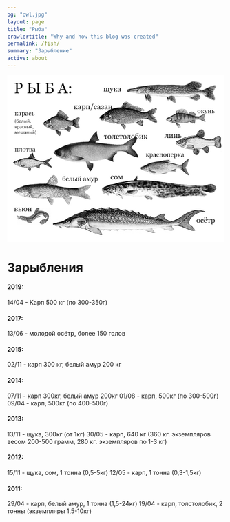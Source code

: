 ```yaml
---
bg: "owl.jpg"
layout: page
title: "Рыба"
crawlertitle: "Why and how this blog was created"
permalink: /fish/
summary: "Зарыбление"
active: about
---
```


<img src="/images/fish.jpg" alt="Рыба на озере Выгоничанка" width="702" />

Зарыбления
=====

#### **2019:**
14/04 - Карп 500 кг (по 300-350г)

#### **2017:**
13/06 - молодой осётр, более 150 голов

#### **2015:**
02/11 - карп 300 кг, белый амур 200 кг

#### **2014:**
07/11 - карп 300кг, белый амур 200кг
01/08 - карп, 500кг (по 300-500г)
09/04 - карп, 500кг (по 400-500г)

#### 2013:
13/11 - щука, 300кг (от 1кг)
30/05 - карп, 640 кг (360 кг. экземпляров весом 200-500 грамм, 280 кг. экземпляров по 1-3 кг)

#### 2012:
15/11 - щука, сом, 1 тонна (0,5-5кг)
12/05 - карп, 1 тонна (0,3-1,5кг)

#### 2011:
29/04 - карп, белый амур, 1 тонна (1,5-24кг)
19/04 - карп, толстолобик, 2 тонны (экземпляры 1,5-10кг)
